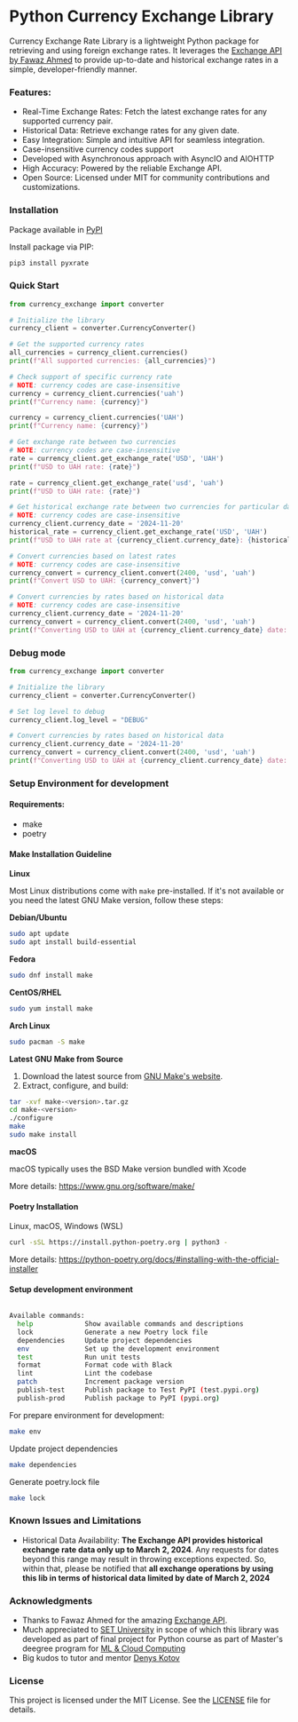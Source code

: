 # Python Currency Exchange Library

Currency Exchange Rate Library is a lightweight Python package for retrieving and using foreign exchange rates. 
It leverages the [Exchange API by Fawaz Ahmed](https://github.com/fawazahmed0/exchange-api) to provide up-to-date and historical exchange rates in a simple, 
developer-friendly manner.

### Features:
* Real-Time Exchange Rates: Fetch the latest exchange rates for any supported currency pair.
* Historical Data: Retrieve exchange rates for any given date.
* Easy Integration: Simple and intuitive API for seamless integration.
* Case-insensitive currency codes support
* Developed with Asynchronous approach with AsyncIO and AIOHTTP
* High Accuracy: Powered by the reliable Exchange API.
* Open Source: Licensed under MIT for community contributions and customizations.

### Installation

Package available in [PyPI](https://pypi.org/project/pyxrate/#description)

Install package via PIP:

```bash
pip3 install pyxrate
```

### Quick Start

```python
from currency_exchange import converter

# Initialize the library
currency_client = converter.CurrencyConverter()

# Get the supported currency rates
all_currencies = currency_client.currencies()
print(f"All supported currencies: {all_currencies}")

# Check support of specific currency rate
# NOTE: currency codes are case-insensitive
currency = currency_client.currencies('uah')
print(f"Currency name: {currency}")

currency = currency_client.currencies('UAH')  
print(f"Currency name: {currency}")

# Get exchange rate between two currencies
# NOTE: currency codes are case-insensitive
rate = currency_client.get_exchange_rate('USD', 'UAH')
print(f"USD to UAH rate: {rate}")

rate = currency_client.get_exchange_rate('usd', 'uah')
print(f"USD to UAH rate: {rate}")

# Get historical exchange rate between two currencies for particular date
# NOTE: currency codes are case-insensitive
currency_client.currency_date = '2024-11-20'
historical_rate = currency_client.get_exchange_rate('USD', 'UAH')
print(f"USD to UAH rate at {currency_client.currency_date}: {historical_rate}")

# Convert currencies based on latest rates
# NOTE: currency codes are case-insensitive
currency_convert = currency_client.convert(2400, 'usd', 'uah')
print(f"Convert USD to UAH: {currency_convert}")

# Convert currencies by rates based on historical data
# NOTE: currency codes are case-insensitive
currency_client.currency_date = '2024-11-20'
currency_convert = currency_client.convert(2400, 'usd', 'uah')
print(f"Converting USD to UAH at {currency_client.currency_date} date: {currency_convert}")
```


### Debug mode

```python
from currency_exchange import converter

# Initialize the library
currency_client = converter.CurrencyConverter()

# Set log level to debug
currency_client.log_level = "DEBUG"

# Convert currencies by rates based on historical data
currency_client.currency_date = '2024-11-20'
currency_convert = currency_client.convert(2400, 'usd', 'uah')
print(f"Converting USD to UAH at {currency_client.currency_date} date: {currency_convert}")
```

### Setup Environment for development

#### Requirements:
* make
* poetry

#### Make Installation Guideline

**Linux** 

Most Linux distributions come with `make` pre-installed. If it's not available or you need the latest GNU Make version, follow these steps:

**Debian/Ubuntu** 

```bash 
sudo apt update
sudo apt install build-essential
```

**Fedora** 
```bash
sudo dnf install make
```

**CentOS/RHEL**
```bash
sudo yum install make
```

**Arch Linux**
```bash
sudo pacman -S make
```

**Latest GNU Make from Source**

1. Download the latest source from [GNU Make's website](https://ftp.gnu.org/gnu/make/).
2. Extract, configure, and build:

```bash
tar -xvf make-<version>.tar.gz
cd make-<version>
./configure
make
sudo make install
```

**macOS**

macOS typically uses the BSD Make version bundled with Xcode

More details: https://www.gnu.org/software/make/

#### Poetry Installation

Linux, macOS, Windows (WSL) 

```bash
curl -sSL https://install.python-poetry.org | python3 -
```

More details: https://python-poetry.org/docs/#installing-with-the-official-installer

#### Setup development environment

```bash

Available commands:
  help             Show available commands and descriptions
  lock             Generate a new Poetry lock file
  dependencies     Update project dependencies
  env              Set up the development environment
  test             Run unit tests
  format           Format code with Black
  lint             Lint the codebase
  patch            Increment package version
  publish-test     Publish package to Test PyPI (test.pypi.org)
  publish-prod     Publish package to PyPI (pypi.org)
```

For prepare environment for development:

```bash
make env
```

Update project dependencies

```bash
make dependencies
```

Generate poetry.lock file

```bash
make lock
```

### Known Issues and Limitations

* Historical Data Availability: **The Exchange API provides historical exchange rate data only up to March 2, 2024**. 
Any requests for dates beyond this range may result in throwing exceptions expected. So, within that, please be 
notified that **all exchange operations by using this lib in terms of historical data limited by date of March 2, 2024**

### Acknowledgments
* Thanks to Fawaz Ahmed for the amazing [Exchange API](https://github.com/fawazahmed0/exchange-api).
* Much appreciated to [SET University](https://www.setuniversity.edu.ua/en/) in scope of which this library was 
developed as part of final project for Python course as part of Master's deegree program for [ML & Cloud Computing](https://www.setuniversity.edu.ua/en/education/computer-science-machine-learning-cloud-computing/)
* Big kudos to tutor and mentor [Denys Kotov](https://www.linkedin.com/in/deniskkotov/)

### License
This project is licensed under the MIT License. See the [LICENSE](LICENSE) file for details.